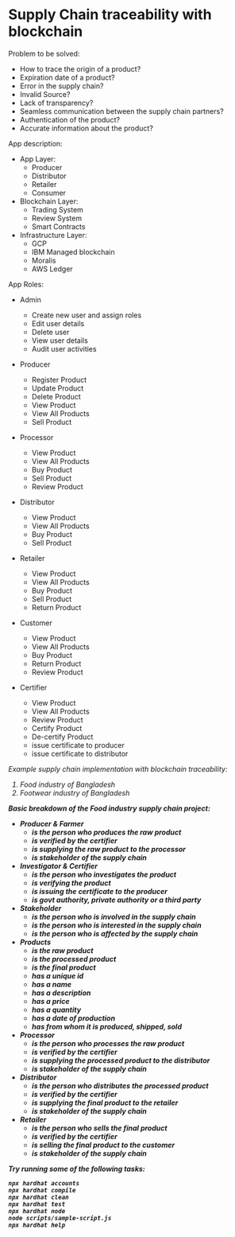 # Supply Chain traceability with blockchain

Problem to be solved:

- How to trace the origin of a product?
- Expiration date of a product?
- Error in the supply chain?
- Invalid Source?
- Lack of transparency?
- Seamless communication between the supply chain partners?
- Authentication of the product?
- Accurate information about the product?

App description:

- App Layer:
  - Producer
  - Distributor
  - Retailer
  - Consumer
- Blockchain Layer:
  - Trading System
  - Review System
  - Smart Contracts
- Infrastructure Layer:
  - GCP
  - IBM Managed blockchain
  - Moralis
  - AWS Ledger

App Roles:

- Admin
  - Create new user and assign roles
  - Edit user details
  - Delete user
  - View user details
  - Audit user activities

- Producer
  - Register Product
  - Update Product
  - Delete Product
  - View Product
  - View All Products
  - Sell Product
- Processor
  - View Product
  - View All Products
  - Buy Product
  - Sell Product
  - Review Product
- Distributor
  - View Product
  - View All Products
  - Buy Product
  - Sell Product
- Retailer
  - View Product
  - View All Products
  - Buy Product
  - Sell Product
  - Return Product
- Customer
  - View Product
  - View All Products
  - Buy Product
  - Return Product
  - Review Product
- Certifier
  - View Product
  - View All Products
  - Review Product
  - Certify Product
  - De-certify Product
  - issue certificate to producer
  - issue certificate to distributor

<i> Example supply chain implementation with blockchain traceability:

1. Food industry of Bangladesh
2. Footwear industry of Bangladesh

<b> Basic breakdown of the Food industry supply chain project:

- Producer & Farmer
  - is the person who produces the raw product
  - is verified by the certifier
  - is supplying the raw product to the processor
  - is stakeholder of the supply chain
- Investigator & Certifier
  - is the person who investigates the product
  - is verifying the product
  - is issuing the certificate to the producer
  - is govt authority, private authority or a third party
- Stakeholder
  - is the person who is involved in the supply chain
  - is the person who is interested in the supply chain
  - is the person who is affected by the supply chain
- Products
  - is the raw product
  - is the processed product
  - is the final product
  - has a unique id
  - has a name
  - has a description
  - has a price
  - has a quantity
  - has a date of production
  - has from whom it is produced, shipped, sold
- Processor
  - is the person who processes the raw product
  - is verified by the certifier
  - is supplying the processed product to the distributor
  - is stakeholder of the supply chain
- Distributor
  - is the person who distributes the processed product
  - is verified by the certifier
  - is supplying the final product to the retailer
  - is stakeholder of the supply chain
- Retailer
  - is the person who sells the final product
  - is verified by the certifier
  - is selling the final product to the customer
  - is stakeholder of the supply chain

Try running some of the following tasks:

```shell
npx hardhat accounts
npx hardhat compile
npx hardhat clean
npx hardhat test
npx hardhat node
node scripts/sample-script.js
npx hardhat help
```

